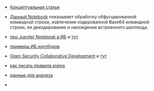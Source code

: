 - [Концептуальная статья](https://habr.com/ru/company/microsoft/blog/487584/)

 - [Данный Notebook](https://mybinder.org/v2/gh/JohnLaTwC/Shared/master?filepath=notebooks%2FPowershell%20Shellcode%20Analysis%20with%20CyberChef.ipynb) показывает обработку обфусцированной командной строки, извлечение кодированной Base64 командной строки, ее декодирование и нахождение встроенного шеллкода.

 - [про Jupyter Notebook в ИБ](https://medium.com/@Cyb3rWard0g) и [тут](https://medium.com/threat-hunters-forge/threat-hunter-playbook-mordor-datasets-binderhub-open-infrastructure-for-open-8c8aee3d8b4)

 - [примеры ИБ ноутбуков](https://github.com/JohnLaTwC/Shared/tree/master/notebooks)

 - [Open Security Collaborative Development](https://oscd.community/index_ru.html) и [тут](https://habr.com/ru/post/482642/)

 - [как писать правила sigma](https://www.joesecurity.org/blog/8225577975210857708)

 - [данные для анализа](https://github.com/hunters-forge/mordor/)

 - 



